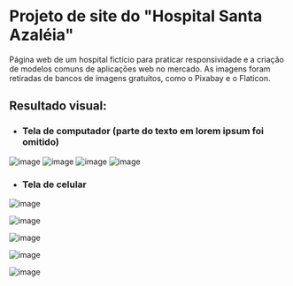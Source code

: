 # Projeto de site do "Hospital Santa Azaléia"

Página web de um hospital fictício para praticar responsividade e a criação de modelos comuns de aplicações web no mercado. As imagens foram retiradas de bancos de imagens gratuitos, como o Pixabay e o Flaticon.

## Resultado visual:

* ### Tela de computador (parte do texto em lorem ipsum foi omitido)
![image](https://github.com/user-attachments/assets/cf961956-fe58-4fde-a3ca-f73b554f04a2)
![image](https://github.com/user-attachments/assets/411fca23-f494-475e-b1ff-9206fc3ed62d)
![image](https://github.com/user-attachments/assets/7655ddd9-18ff-4c9f-a8f2-2939ec13169d)
![image](https://github.com/user-attachments/assets/cbac229e-d971-4e54-ae9e-eb4c7a4ed864)


* ### Tela de celular
  
![image](https://github.com/user-attachments/assets/ec582620-be03-4573-9fe9-f4df4559a3bf)

![image](https://github.com/user-attachments/assets/b806a8f9-0423-4a59-948f-9be62c25cf2d)

![image](https://github.com/user-attachments/assets/a01c69f0-bd2d-4c72-9dd0-a6fe963bb23a)

![image](https://github.com/user-attachments/assets/377522c4-7ee1-411a-a995-753fb6752eea)

![image](https://github.com/user-attachments/assets/1d9b368e-19ab-4699-9767-afa28196dcff)



